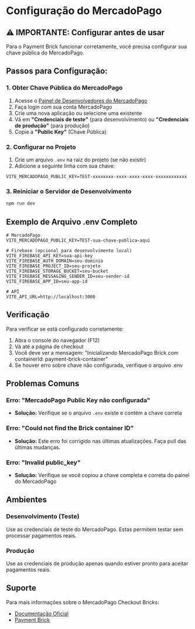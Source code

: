 # Configuração do MercadoPago

## ⚠️ IMPORTANTE: Configurar antes de usar

Para o Payment Brick funcionar corretamente, você precisa configurar sua chave pública do MercadoPago.

## Passos para Configuração:

### 1. Obter Chave Pública do MercadoPago

1. Acesse o [Painel de Desenvolvedores do MercadoPago](https://www.mercadopago.com.br/developers/panel)
2. Faça login com sua conta MercadoPago
3. Crie uma nova aplicação ou selecione uma existente
4. Vá em **"Credenciais de teste"** (para desenvolvimento) ou **"Credenciais de produção"** (para produção)
5. Copie a **"Public Key"** (Chave Pública)

### 2. Configurar no Projeto

1. Crie um arquivo `.env` na raiz do projeto (se não existir)
2. Adicione a seguinte linha com sua chave:

```env
VITE_MERCADOPAGO_PUBLIC_KEY=TEST-xxxxxxxx-xxxx-xxxx-xxxx-xxxxxxxxxxxx
```

### 3. Reiniciar o Servidor de Desenvolvimento

```bash
npm run dev
```

## Exemplo de Arquivo .env Completo

```env
# MercadoPago
VITE_MERCADOPAGO_PUBLIC_KEY=TEST-sua-chave-publica-aqui

# Firebase (opcional para desenvolvimento local)
VITE_FIREBASE_API_KEY=sua-api-key
VITE_FIREBASE_AUTH_DOMAIN=seu-dominio
VITE_FIREBASE_PROJECT_ID=seu-projeto
VITE_FIREBASE_STORAGE_BUCKET=seu-bucket
VITE_FIREBASE_MESSAGING_SENDER_ID=seu-sender-id
VITE_FIREBASE_APP_ID=seu-app-id

# API
VITE_API_URL=http://localhost:3000
```

## Verificação

Para verificar se está configurado corretamente:

1. Abra o console do navegador (F12)
2. Vá até a página de checkout
3. Você deve ver a mensagem: "Inicializando MercadoPago Brick com containerId: payment-brick-container"
4. Se houver erro sobre chave não configurada, verifique o arquivo .env

## Problemas Comuns

### Erro: "MercadoPago Public Key não configurada"
- **Solução:** Verifique se o arquivo `.env` existe e contém a chave correta

### Erro: "Could not find the Brick container ID"
- **Solução:** Este erro foi corrigido nas últimas atualizações. Faça pull das últimas mudanças.

### Erro: "Invalid public_key"
- **Solução:** Verifique se você copiou a chave completa e correta do painel do MercadoPago

## Ambientes

### Desenvolvimento (Teste)
Use as credenciais de teste do MercadoPago. Estas permitem testar sem processar pagamentos reais.

### Produção
Use as credenciais de produção apenas quando estiver pronto para aceitar pagamentos reais.

## Suporte

Para mais informações sobre o MercadoPago Checkout Bricks:
- [Documentação Oficial](https://www.mercadopago.com.br/developers/pt/docs/checkout-bricks/landing)
- [Payment Brick](https://www.mercadopago.com.br/developers/pt/docs/checkout-bricks/payment-brick/introduction)